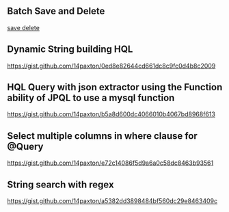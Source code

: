 ## Batch Save and Delete
<a href="https://gist.github.com/14paxton/b7f8be4d37b29eb2d25e1a2e993f5bf4"> save </a> 
<a href="https://gist.github.com/14paxton/74672cad5253c56c36efc6473078de34"> delete </a>

## Dynamic String building HQL
https://gist.github.com/14paxton/0ed8e82644cd661dc8c9fc0d4b8c2009

## HQL Query with json extractor using the Function ability of JPQL to use a mysql function
https://gist.github.com/14paxton/b5a8d600dc4066010b4067bd8968f613

## Select multiple columns in where clause for @Query
https://gist.github.com/14paxton/e72c14086f5d9a6a0c58dc8463b93561

## String search with regex
https://gist.github.com/14paxton/a5382dd3898484bf560dc29e8463409c
